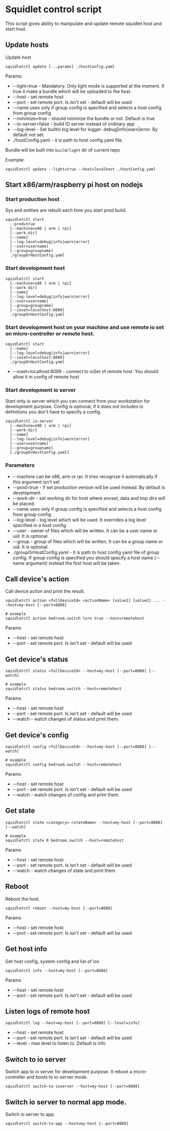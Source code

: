 # Squidlet control script

This script gives ability to manipulate and update remote squidlet host and start host.

## Update hosts

Update host

    squidletctl update [...params] ./hostConfig.yaml
    
Params:

* --light=true - Mandatory. Only light mode is supported at the moment. If true it make a bundle
  which will be uploaded to the host.
* --host - set remote host
* --port - set remote port. Is isn't set - default will be used
* --name uses only if group config is specified and selects a host config from group config
* --minimize=true - should minimize the bundle or not. Default is true
* --io-server=false - build IO server instead of ordinary app
* --log-level - Set builtin log level for logger. debug|info|warn|error. By default not set.
* ./hostConfig.yaml - it is path to host config yaml file.

Bundle will be built into `build/light` dir of current repo

Example:

    squidletctl update --light=true --host=localhost ./hostConfig.yaml


## Start x86/arm/raspberry pi host on nodejs
 
### Start production host

Sys and entities are rebuilt each time you start prod build.

    squidletctl start
      --prod=true
      [--machine=x86 | arm | rpi]
      [--work-dir]
      [--name]
      [--log-level=debug|info|warn|error]
      [--user=username]
      [--group=groupname]
      ./groupOrHostConfig.yaml

### Start development host

    squidletctl start
      [--machine=x86 | arm | rpi]
      [--work-dir]
      [--name]
      [--log-level=debug|info|warn|error]
      [--user=username]
      [--group=groupname]
      [--ioset=localhost:8089]
      ./groupOrHostConfig.yaml
      
### Start development host on your machine and use remote io set on micro-controller or remote host.

    squidletctl start
      [--name]
      [--log-level=debug|info|warn|error]
      [--ioset=localhost:8089]
      ./groupOrHostConfig.yaml

* --ioset=localhost:8089 - connect to ioSet of remote host. You should allow it in config of remote host

### Start development io server

Start only io server which you can connect from your workstation for development purpose.
Config is optional, if it does not includes io definitions you don't have to specify a config.

    squidletctl io-server
      [--machine=x86 | arm | rpi]
      [--work-dir]
      [--name]
      [--log-level=debug|info|warn|error]
      [--user=username]
      [--group=groupname]
      [./groupOrHostConfig.yaml]

### Parameters

* --machine can be x86, arm or rpi. It tries recognize it automatically if this argument isn't set
* --prod=true - if set production version will be used instead. By default is development.
* --work-dir - set working dir for host where envset, data and tmp dirs will be placed.
* --name uses only if group config is specified and selects a host config from group config
* --log-level - log level which will be used. It overrides a log level specified in a host config.
* --user - owner of files which will be written. It can be a user name or uid. It is optional
* --group - group of files which will be written, It can be a group name or uid. It is optional
* ./groupOrHostConfig.yaml - it is path to host config yaml file of group config.
  If group config is specified you should specify a host name (--name argument)
  instead the first host will be taken.

## Call device's action

Call device action and print the result.

    squidletctl action <fullDeviceId> <actionName> [value1] [value2] ... --host=my-host [--port=8088]

    # example
    squidletctl action bedroom.switch turn true --host=remotehost

Params
* --host - set remote host
* --port - set remote port. Is isn't set - default will be used


## Get device's status

    squidletctl status <fullDeviceId> --host=my-host [--port=8088] [--watch]
    
    # example
    squidletctl status bedroom.switch --host=remotehost
    
Params
* --host - set remote host
* --port - set remote port. Is isn't set - default will be used
* --watch - watch changes of status and print them.

## Get device's config

    squidletctl config <fullDeviceId> --host=my-host [--port=8088] [--watch]
    
    # example
    squidletctl config bedroom.switch --host=remotehost
    
Params
* --host - set remote host
* --port - set remote port. Is isn't set - default will be used
* --watch - watch changes of config and print them.

## Get state

    squidletctl state <category> <stateName> --host=my-host [--port=8088] [--watch]
    
    # example
    squidletctl state 0 bedroom.switch --host=remotehost

Params
* --host - set remote host
* --port - set remote port. Is isn't set - default will be used
* --watch - watch changes of state and print them.

## Reboot

Reboot the host.

    squidletctl reboot --host=my-host [--port=8088]
    
Params
* --host - set remote host
* --port - set remote port. Is isn't set - default will be used

## Get host info

Get host config, system config and list of ios

    squidletctl info --host=my-host [--port=8088]
    
Params
* --host - set remote host
* --port - set remote port. Is isn't set - default will be used

## Listen logs of remote host

    squidletctl log --host=my-host [--port=8088] [--level=info]
    
* --host - set remote host
* --port - set remote port. Is isn't set - default will be used
* --level - max level to listen to. Default is info

## Switch to io server

Switch app to io server for development purpose.
It reboot a micro-controller and boots to io-server mode.

    squidletctl switch-to-ioserver --host=my-host [--port=8089]

## Switch io server to normal app mode.

Switch io server to app.

    squidletctl switch-to-app --host=my-host [--port=8089]
